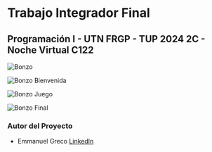 # Trabajo Integrador Final
## Programación I - UTN FRGP - TUP 2024 2C - Noche Virtual C122

![Bonzo](https://github.com/user-attachments/assets/be6f8576-71b2-42ca-90dc-0baad4373dba)

![Bonzo Bienvenida](https://github.com/user-attachments/assets/ce6a54d0-9918-4992-848e-858acf6282da)

![Bonzo Juego](https://github.com/user-attachments/assets/a9d88459-7659-45bd-8072-2a95551e3d66)

![Bonzo Final](https://github.com/user-attachments/assets/4dd6444b-4076-4be8-831d-03b83d543518)

### Autor del Proyecto
- Emmanuel Greco [LinkedIn](https://www.linkedin.com/in/emmanuel-antonio-greco-689691b7/)
